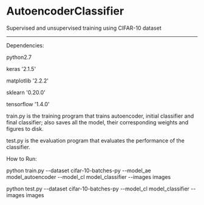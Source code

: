 # AutoencoderClassifier
Supervised and unsupervised training using CIFAR-10 dataset

-----------------------------------------------------------------------------------------------------------------------------

Dependencies:

python2.7

keras '2.1.5'

matplotlib '2.2.2'

sklearn '0.20.0'

tensorflow '1.4.0'


train.py is the training program that trains autoencoder, initial classifier and final classifier; also saves all the model, their corresponding weights and figures to disk.

test.py is the evaluation program that evaluates the performance of the classifier.


How to Run:

python train.py --dataset cifar-10-batches-py --model_ae model_autoencoder --model_cl model_classifier --images images

python test.py --dataset cifar-10-batches-py --model_cl model_classifier --images images
